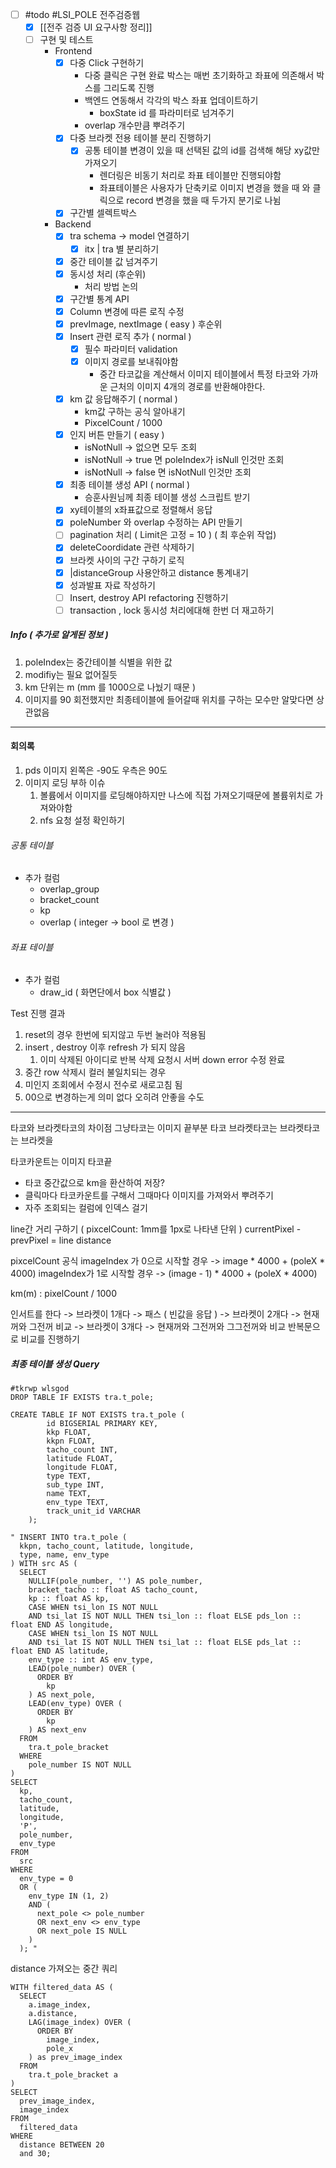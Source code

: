 - [ ] #todo #LSI_POLE 전주검증웹
	- [x] [[전주 검증 UI 요구사항 정리]]
	- [ ] 구현 및 테스트 
		- Frontend
			- [x] 다중 Click 구현하기 
				- 다중 클릭은 구현 완료 
					박스는 매번 초기화하고 좌표에 의존해서 박스를 그리도록 진행 
				- 백엔드 연동해서 각각의 박스 좌표 업데이트하기 
					- boxState id 를 파라미터로 넘겨주기 
				- overlap 개수만큼 뿌려주기 
			- [x] 다중 브라켓 전용 테이블 분리 진행하기 
				- [x] 공통 테이블 변경이 있을 때 선택된 값의 id를 검색해 해당 xy값만 가져오기 
					-  렌더링은 비동기 처리로 좌표 테이블만 진행되야함 
					-  좌표테이블은 사용자가 단축키로 이미지 변경을 했을 때 와 클릭으로 record 변경을 했을 때 두가지 분기로 나뉨 
			- [x] 구간별 셀렉트박스 
		- Backend 
			- [x] tra schema -> model 연결하기  
				- [x] itx | tra 별 분리하기 
			- [x] 중간 테이블 값 넘겨주기 
			- [x] 동시성 처리 (후순위)
				- 처리 방법 논의 
			- [x] 구간별 통계 API 
			- [x] Column 변경에 따른 로직 수정 
			- [x] prevImage, nextImage ( easy ) 후순위 
			- [x] Insert 관련 로직 추가 ( normal )
				- [x] 필수 파라미터 validation 
				- [x] 이미지 경로를 보내줘야함 
					- 중간 타코값을 계산해서 이미지 테이블에서 특정 타코와 가까운 근처의 이미지 4개의 경로를 반환해야한다. 
			- [x] km 값 응답해주기 ( normal )
				- km값 구하는 공식 알아내기 
				- PixcelCount / 1000
			- [x] 인지 버튼 만들기 ( easy )
				- isNotNull -> 없으면 모두 조회 
				- isNotNull -> true 면 poleIndex가 isNull 인것만 조회 
				- isNotNull -> false 면 isNotNull 인것만 조회 
			- [x]  최종 테이블 생성 API ( normal )
				- 승훈사원님께 최종 테이블 생성 스크립트 받기 
			- [x]  xy테이블의 x좌표값으로 정렬해서 응답
			- [x] poleNumber 와 overlap 수정하는 API 만들기 
			- [ ] pagination 처리 ( Limit은 고정 = 10 ) ( 최 후순위 작업)
			- [x] deleteCoordidate 관련 삭제하기 
			- [x] 브라켓 사이의 구간 구하기 로직 
			- [x] |distanceGroup 사용안하고 distance 통계내기
			- [x] 성과발표 자료 작성하기 
			- [ ] Insert, destroy API refactoring 진행하기 
			- [ ] transaction , lock 동시성 처리에대해 한번 더 재고하기 

##### Info  ( 추가로 알게된 정보 )
1. poleIndex는 중간테이블 식별을 위한 값 
2. modifiy는 필요 없어질듯 
3. km 단위는 m (mm 를 1000으로 나눴기 때문 )
4. 이미지를 90 회전했지만 최종테이블에 들어갈때 위치를 구하는 모수만 알맞다면 상관없음 

---

#### 회의록 
1. pds 이미지 왼쪽은 -90도 우측은 90도 
2. 이미지 로딩 부하 이슈 
	1. 볼륨에서 이미지를 로딩해야하지만 나스에 직접 가져오기때문에 볼륨위치로 가져와야함 
	2. nfs 요청 설정 확인하기 


###### 공통 테이블 
- 추가 컬럼 
	- overlap_group
	- bracket_count
	- kp 
	- overlap ( integer -> bool 로 변경 )
###### 좌표 테이블
- 추가 컬럼 
	- draw_id ( 화면단에서 box 식별값 )

Test 진행 결과 
1. reset의 경우 한번에 되지않고 두번 눌러야 적용됨 
2. insert , destroy 이후 refresh 가 되지 않음 
	1.  이미 삭제된 아이디로 반복 삭제 요청시 서버 down error 수정 완료 
3. 중간 row 삭제시 컬러 불일치되는 경우 
4. 미인지 조회에서 수정시 전수로 새로고침 됨 
5. 00으로 변경하는게 의미 없다 오히려 안좋을 수도 


---


타코와 브라켓타코의 차이점 
그냥타코는 이미지 끝부분 타코 
브라켓타코는 브라켓타코는 브라켓을 

타코카운트는 이미지 타코끝

- 타코 중간값으로 km을 환산하여 저장? 
- 클릭마다 타코카운트를  구해서 그때마다 이미지를 가져와서 뿌려주기 
- 자주 조회되는 컬럼에 인덱스 걸기 


line간 거리 구하기 ( pixcelCount: 1mm를 1px로 나타낸 단위 )
currentPixel - prevPixel  = line distance 

pixcelCount 공식
imageIndex 가 0으로 시작할 경우 
-> image * 4000 + (poleX * 4000) 
imageIndex가 1로 시작할 경우 
-> (image - 1) * 4000 + (poleX * 4000) 

km(m) : pixelCount / 1000 



인서트를 한다
-> 브라켓이 1개다 -> 패스 ( 빈값을 응답 )
-> 브라켓이 2개다 -> 현재꺼와 그전꺼 비교 
-> 브라켓이 3개다 -> 현재꺼와 그전꺼와 그그전꺼와 비교 
반복문으로 비교를 진행하기 


##### 최종 테이블 생성 Query
```
#tkrwp wlsgod
DROP TABLE IF EXISTS tra.t_pole;

CREATE TABLE IF NOT EXISTS tra.t_pole (
        id BIGSERIAL PRIMARY KEY,
        kkp FLOAT,
        kkpn FLOAT,
        tacho_count INT,
        latitude FLOAT,
        longitude FLOAT,
        type TEXT,
        sub_type INT,
        name TEXT,
        env_type TEXT,
        track_unit_id VARCHAR
    );
	
" INSERT INTO tra.t_pole (
  kkpn, tacho_count, latitude, longitude, 
  type, name, env_type
) WITH src AS (
  SELECT 
    NULLIF(pole_number, '') AS pole_number, 
    bracket_tacho :: float AS tacho_count, 
    kp :: float AS kp, 
    CASE WHEN tsi_lon IS NOT NULL 
    AND tsi_lat IS NOT NULL THEN tsi_lon :: float ELSE pds_lon :: float END AS longitude, 
    CASE WHEN tsi_lon IS NOT NULL 
    AND tsi_lat IS NOT NULL THEN tsi_lat :: float ELSE pds_lat :: float END AS latitude, 
    env_type :: int AS env_type, 
    LEAD(pole_number) OVER (
      ORDER BY 
        kp
    ) AS next_pole, 
    LEAD(env_type) OVER (
      ORDER BY 
        kp
    ) AS next_env 
  FROM 
    tra.t_pole_bracket 
  WHERE 
    pole_number IS NOT NULL
) 
SELECT 
  kp, 
  tacho_count, 
  latitude, 
  longitude, 
  'P', 
  pole_number, 
  env_type 
FROM 
  src 
WHERE 
  env_type = 0 
  OR (
    env_type IN (1, 2) 
    AND (
      next_pole <> pole_number 
      OR next_env <> env_type 
      OR next_pole IS NULL
    )
  ); "
```


distance 가져오는 중간 쿼리  
```
WITH filtered_data AS (
  SELECT 
    a.image_index, 
    a.distance, 
    LAG(image_index) OVER (
      ORDER BY 
        image_index, 
        pole_x
    ) as prev_image_index 
  FROM 
    tra.t_pole_bracket a
) 
SELECT 
  prev_image_index, 
  image_index 
FROM 
  filtered_data 
WHERE 
  distance BETWEEN 20 
  and 30;
```

